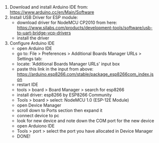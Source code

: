 1. Download and install Arduino IDE from: https://www.arduino.cc/en/Main/Software
2. Install USB Driver for ESP module:
      - download driver for NodeMCU CP2010 from here: https://www.silabs.com/products/development-tools/software/usb-to-uart-bridge-vcp-drivers
      - install the driver
3.  Configure Arduino IDE
      - open Arduino IDE
      - go to: File > Preferences > Additional Boards Manager URLs > Settings  tab:
      - locate: 'Additional Boards Manager URLs' input box
      - paste this link in the input from above: https://arduino.esp8266.com/stable/package_esp8266com_index.json
      - restart IDE
      - tools > board > Board Manager > search for esp8266
      - install driver: esp8266 by ESP8266 Community
      - Tools > board > select: NodeMCU 1.0 (ESP-12E Module)
      - open Device Manager
      - scroll down to Ports section then expand it
      - connect device to pc
      - look for new device and note down the COM port for the new device
      - open Arduiono IDE
      - Tools > port > select the port you have allocated in Device Manager
      - DONE!
